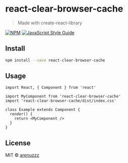 # react-clear-browser-cache

> Made with create-react-library

[![NPM](https://img.shields.io/npm/v/react-clear-browser-cache.svg)](https://www.npmjs.com/package/react-clear-browser-cache) [![JavaScript Style Guide](https://img.shields.io/badge/code_style-standard-brightgreen.svg)](https://standardjs.com)

## Install

```bash
npm install --save react-clear-browser-cache
```

## Usage

```tsx
import React, { Component } from 'react'

import MyComponent from 'react-clear-browser-cache'
import 'react-clear-browser-cache/dist/index.css'

class Example extends Component {
  render() {
    return <MyComponent />
  }
}
```

## License

MIT © [arenuzzz](https://github.com/arenuzzz)

